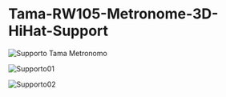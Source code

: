 # Tama-RW105-Metronome-3D-HiHat-Support

![Supporto Tama Metronomo](https://github.com/amigamess/Tama-RW105-Metronome-3D-HiHat-Support/assets/82521152/6a5f1ede-8510-4032-9fa1-bc01785df45c)

![Supporto01](https://github.com/amigamess/Tama-RW105-Metronome-3D-HiHat-Support/assets/82521152/cc7190d5-697c-40f5-abda-8639e7ad2271)

![Supporto02](https://github.com/amigamess/Tama-RW105-Metronome-3D-HiHat-Support/assets/82521152/f8a5fa7b-9b47-4158-85f0-fe5dff56f9bf)

